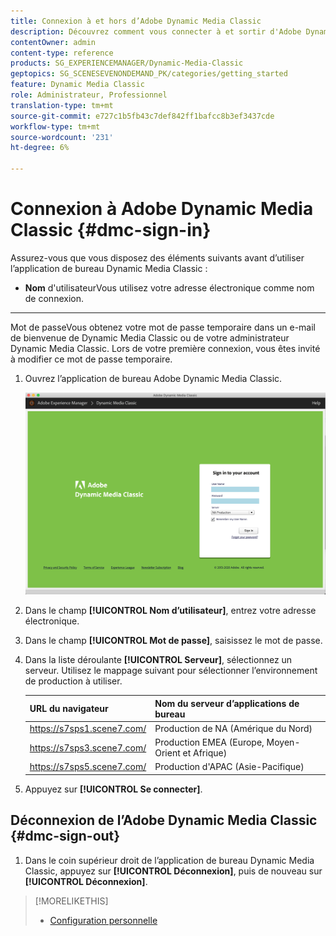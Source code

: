 ```yaml
---
title: Connexion à et hors d’Adobe Dynamic Media Classic
description: Découvrez comment vous connecter à et sortir d'Adobe Dynamic Media Classic et vous connecter à un serveur d'environnement de production en Amérique du Nord (NA), en Europe, au Moyen-Orient, en Afrique (EMEA) ou en Asie-Pacifique (APAC).
contentOwner: admin
content-type: reference
products: SG_EXPERIENCEMANAGER/Dynamic-Media-Classic
geptopics: SG_SCENESEVENONDEMAND_PK/categories/getting_started
feature: Dynamic Media Classic
role: Administrateur, Professionnel
translation-type: tm+mt
source-git-commit: e727c1b5fb43c7def842ff1bafcc8b3ef3437cde
workflow-type: tm+mt
source-wordcount: '231'
ht-degree: 6%

---
```



<!-- UPDATE THIS TOPIC AFTER DECEMBER 31, 2020!!!!! -->

# Connexion à Adobe Dynamic Media Classic {#dmc-sign-in}

Assurez-vous que vous disposez des éléments suivants avant d’utiliser l’application de bureau Dynamic Media Classic :

* **Nom**
d&#39;utilisateurVous utilisez votre adresse électronique comme nom de connexion.

* ****
Mot de passeVous obtenez votre mot de passe temporaire dans un e-mail de bienvenue de Dynamic Media Classic ou de votre administrateur Dynamic Media Classic. Lors de votre première connexion, vous êtes invité à modifier ce mot de passe temporaire.

1. Ouvrez l’application de bureau Adobe Dynamic Media Classic.

   ![Connexion Dynamic Media Classic](/help/assets/dmclassic-login1.png)

1. Dans le champ **[!UICONTROL Nom d’utilisateur]**, entrez votre adresse électronique.
1. Dans le champ **[!UICONTROL Mot de passe]**, saisissez le mot de passe.
1. Dans la liste déroulante **[!UICONTROL Serveur]**, sélectionnez un serveur.
Utilisez le mappage suivant pour sélectionner l’environnement de production à utiliser.

   | URL du navigateur | Nom du serveur d’applications de bureau |
   |---|---|
   | https://s7sps1.scene7.com/ | Production de NA (Amérique du Nord) |
   | https://s7sps3.scene7.com/ | Production EMEA (Europe, Moyen-Orient et Afrique) |
   | https://s7sps5.scene7.com/ | Production d&#39;APAC (Asie-Pacifique) |

1. Appuyez sur **[!UICONTROL Se connecter]**.

## Déconnexion de l’Adobe Dynamic Media Classic {#dmc-sign-out}

1. Dans le coin supérieur droit de l’application de bureau Dynamic Media Classic, appuyez sur **[!UICONTROL Déconnexion]**, puis de nouveau sur **[!UICONTROL Déconnexion]**.

>[!MORELIKETHIS]
>
>* [Configuration personnelle](personal-setup.md#personal_setup)

